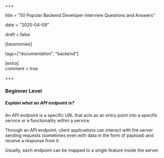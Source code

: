 +++

title = "50 Popular Backend Developer Interview Questions and Answers"

date = "2025-04-09"

draft = false

[taxonomies]  

tags=["documentation", "backend"]

[extra]                                                                                                                                                                                                                    
comment = true  

+++

### Beginner Level

##### Explain what an API endpoint is?

An API endpoint is a specific URL that acts as an entry point into a specific service or a functionality within a service.

Through an API endpoint, client applications can interact with the server sending requests (sometimes even with data in the form of payload) and receive a response from it.

Usually, each endpoint can be mapped to a single feature inside the server.